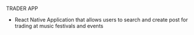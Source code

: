 TRADER APP

- React Native Application that allows users to search and create post for trading at music festivals and events 